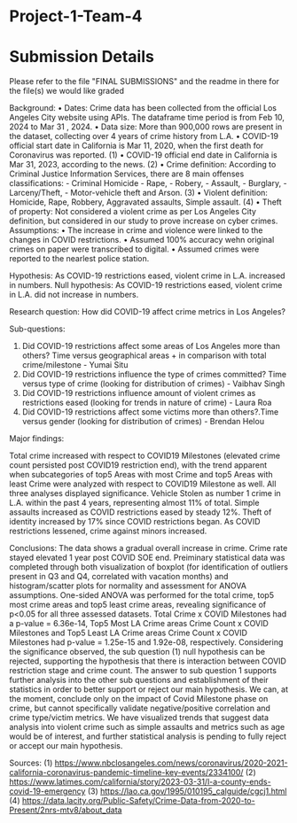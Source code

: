 # Project-1-Team-4
# Submission Details

Please refer to the file "FINAL SUBMISSIONS" and the readme in there for the file(s) we would like graded

Background:
• Dates: Crime data has been collected from the official Los Angeles City website using APIs. The dataframe time period is from Feb 10, 2024 to Mar 31 , 2024.
• Data size: More than 900,000 rows are present in the dataset, collecting over 4 years of crime history from L.A.
• COVID-19 official start date in California is Mar 11, 2020, when the first death for Coronavirus was reported. (1)
• COVID-19 official end date in California is Mar 31, 2023, according to the news. (2)
• Crime definition: According to Criminal Justice Information Services, there are 8 main offenses classifications: - Criminal Homicide - Rape, - Robery, - Assault, - Burglary, - Larceny/Theft, - Motor-vehicle theft and Arson. (3)
• Violent definition: Homicide, Rape, Robbery, Aggravated assaults, Simple assault. (4)
• Theft of property: Not considered a violent crime as per Los Angeles City definition, but considered in our study to prove increase on cyber crimes.
Assumptions:
• The increase in crime and violence were linked to the changes in COVID restrictions.
• Assumed 100% accuracy wehn original crimes on paper were transcribed to digital.
• Assumed crimes were reported to the nearlest police station.

Hypothesis:
As COVID-19 restrictions eased, violent crime in L.A. increased in numbers.
Null hypothesis:
As COVID-19 restrictions eased, violent crime in L.A. did not increase in numbers.

Research question:
How did COVID-19 affect crime metrics in Los Angeles?

Sub-questions:
1. Did COVID-19 restrictions affect some areas of Los Angeles more than others? Time versus geographical areas + in comparison with total crime/milestone - Yumai Situ
2. Did COVID-19 restrictions influence the type of crimes committed? Time versus type of crime (looking for distribution of crimes) - Vaibhav Singh
3. Did COVID-19 restrictions influence amount of violent crimes as restrictions eased (looking for trends in nature of crime) - Laura Roa
4. Did COVID-19 restrictions affect some victims more than others?.Time versus gender (looking for distribution of crimes) - Brendan Helou

Major findings:

Total crime increased with respect to COVID19 Milestones (elevated crime count persisted post COVID19 restriction end), with the trend apparent when subcategories of top5 Areas with most Crime and top5 Areas with least Crime were analyzed with respect to COVID19 Milestone as well. All three analyses displayed significance. 
Vehicle Stolen as number 1 crime in L.A. within the past 4 years, representing almost 11% of total.
Simple assaults increased as COVID restrictions eased by steady 12%.
Theft of identity increased by 17% since COVID restrictions began.
As COVID restrictions lessened, crime against minors increased.

Conclusions:
The data shows a gradual overall increase in crime.
Crime rate stayed elevated 1 year post COVID SOE end.
Preiminary statistical data was completed through both visualization of boxplot (for identification of outliers present in Q3 and Q4, correlated with vacation months) and histogram/scatter plots for normality and assessment for ANOVA assumptions. One-sided ANOVA was performed for the total crime, top5 most crime areas and top5 least crime areas, revealing significance of p<0.05 for all three assessed datasets. Total Crime x COVID Milestones had a p-value = 6.36e-14, Top5 Most LA Crime areas Crime Count x COVID Milestones and Top5 Least LA Crime areas Crime Count x COVID Milestones had p-value = 1.25e-15 and 1.92e-08, respectively. Considering the significance observed, the sub question (1)  null hypothesis can be rejected, supporting the hypothesis that there is interaction between COVID restriction stage and crime count. The answer to sub question 1 supports further analysis into the other sub questions and establishment of their statistics in order to better support or reject our main hypothesis. We can, at the moment, conclude only on the impact of Covid Milestone phase on crime, but cannot specifically validate negative/positive correlation and crime type/victim metrics. We have visualized trends that suggest data analysis into violent crime such as simple assaults and metrics such as age would be of interest, and further statistical analysis is pending to fully reject or accept our main hypothesis. 

Sources:
(1) https://www.nbclosangeles.com/news/coronavirus/2020-2021-california-coronavirus-pandemic-timeline-key-events/2334100/
(2) https://www.latimes.com/california/story/2023-03-31/l-a-county-ends-covid-19-emergency
(3) https://lao.ca.gov/1995/010195_calguide/cgcj1.html
(4) https://data.lacity.org/Public-Safety/Crime-Data-from-2020-to-Present/2nrs-mtv8/about_data 
